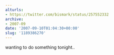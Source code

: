 ```yaml
---
alturls:
- https://twitter.com/bismark/status/257552332
archive:
- 2007-09
date: '2007-09-10T01:04:30+00:00'
slug: '1189386270'
---
```


wanting to do something tonight..

